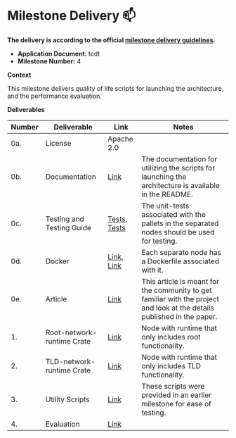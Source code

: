 # Milestone Delivery :mailbox:


**The delivery is according to the official [milestone delivery guidelines](https://github.com/w3f/Grants-Program/blob/master/docs/Support%20Docs/milestone-deliverables-guidelines.md).**  

* **Application Document:** tcdt
* **Milestone Number:** 4

**Context**

This milestone delivers quality of life scripts for launching the architecture, and the performance evaluation.

**Deliverables**

| Number | Deliverable | Link | Notes |
| ------------- | ------------- | ------------- |------------- |
| 0a. | License | Apache 2.0 | | 
| 0b.  | Documentation | [Link](https://github.com/tcdt-lab/bcdns/blob/master/dns_client/testing.md#deploying-the-architecture) | The documentation for utilizing the scripts for launching the architecture is available in the README. | 
| 0c.  | Testing and Testing Guide | [Tests](https://github.com/tcdt-lab/bcdns/tree/master/root-node/pallets), [Tests](https://github.com/tcdt-lab/bcdns/tree/master/tld-node/pallets)  | The unit-tests associated with the pallets in the separated nodes should be used for testing. | 
| 0d.  | Docker  | [Link](https://github.com/tcdt-lab/bcdns/blob/master/root-node/Dockerfile), [Link](https://github.com/tcdt-lab/bcdns/blob/master/tld-node/Dockerfile) | Each separate node has a Dockerfile associated with it. | 
| 0e. | Article | [Link](https://medium.com/@khalidzahra/blockchain-dns-towards-an-interconnected-ecosystem-6eaaf056f593) | This article is meant for the community to get familiar with the project and look at the details published in the paper. |
| 1. | Root-network-runtime Crate | [Link](https://github.com/tcdt-lab/bcdns/blob/master/root-node) | Node with runtime that only includes root functionality. | 
| 2. | TLD-network-runtime Crate | [Link](https://github.com/tcdt-lab/bcdns/blob/master/tld-node) | Node with runtime that only includes TLD functionality. | 
| 3. | Utility Scripts | [Link](https://github.com/tcdt-lab/bcdns/tree/master/polkadot-sdk-solochain-template/scripts) | These scripts were provided in an earlier milestone for ease of testing. |
| 4. | Evaluation | [Link](https://github.com/tcdt-lab/bcdns/tree/master/performance_evaluation) |  |

